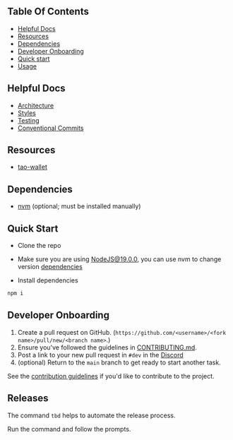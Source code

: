 ## Table Of Contents

- [Helpful Docs](#helpful-docs)
- [Resources](#resources)
- [Dependencies](#dependencies)
- [Developer Onboarding](#developer-onboarding)
- [Quick start](#quick-start)
- [Usage](README.md)

## Helpful Docs

- [Architecture](docs/architecture.md)
- [Styles](docs/styles.md)
- [Testing](docs/testing.md)
- [Conventional Commits](https://www.conventionalcommits.org/en/v1.0.0/)

## Resources

- [tao-wallet](https://github.com/dannydeezy/tao-wallet/projects?query=is%3Aopen)

## Dependencies

- [nvm](https://github.com/nvm-sh/nvm#installing-and-updating) (optional; must be installed manually)

## Quick Start

- Clone the repo

- Make sure you are using NodeJS@19.0.0, you can use nvm to change version [dependencies](#dependencies)

- Install dependencies

```sh
npm i
```

## Developer Onboarding

1. Create a pull request on GitHub. (`https://github.com/<username>/<fork name>/pull/new/<branch name>`.)
2. Ensure you've followed the guidelines in [CONTRIBUTING.md](CONTRIBUTING.md).
3. Post a link to your new pull request in `#dev` in the [Discord](https://discord.gg/nmTNNtGgKK)
4. (optional) Return to the `main` branch to get ready to start another task.

See the [contribution guidelines](CONTRIBUTIONS.md)
if you'd like to contribute to the project.

## Releases

The command `tbd` helps to automate the release process.

Run the command and follow the prompts.
